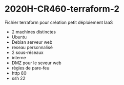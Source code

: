 # 2020H-CR460-terraform-2
Fichier terraform pour création petit déploiement IaaS
* 2 machines distinctes
 * Ubuntu
 * Debian serveur web
* reseau personnalisé
* 2 sous-réseaux
 * interne
 * DMZ pour le seveur web
* règles de pare-feu
 * http 80
 * ssh 22
